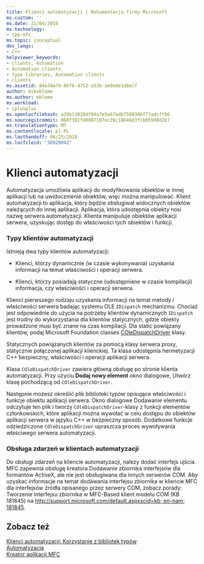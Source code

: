```yaml
---
title: Klienci automatyzacji | Dokumentacja firmy Microsoft
ms.custom: ''
ms.date: 11/04/2016
ms.technology:
- cpp-mfc
ms.topic: conceptual
dev_langs:
- C++
helpviewer_keywords:
- clients, Automation
- Automation clients
- type libraries, Automation clients
- clients
ms.assetid: 84e34a79-06f6-4752-a33b-ae0ede1d8ecf
author: mikeblome
ms.author: mblome
ms.workload:
- cplusplus
ms.openlocfilehash: a29b11028df84a7e5e67adb7588386f77adcff06
ms.sourcegitcommit: 060f381fe0807107ec26c18b46d3fcb859d8d2e7
ms.translationtype: MT
ms.contentlocale: pl-PL
ms.lasthandoff: 06/25/2018
ms.locfileid: "36929042"
---
```

# <a name="automation-clients"></a>Klienci automatyzacji
Automatyzacja umożliwia aplikacji do modyfikowania obiektów w innej aplikacji lub na uwidocznienie obiektów, więc można manipulować. Klient automatyzacji to aplikacja, który będzie obsługiwał widocznych obiektów należących do innej aplikacji. Aplikacja, która udostępnia obiekty nosi nazwę serwera automatyzacji. Klienta manipuluje obiektów aplikacji serwera, uzyskując dostęp do właściwości tych obiektów i funkcji.  
  
### <a name="types-of-automation-clients"></a>Typy klientów automatyzacji  
 Istnieją dwa typy klientów automatyzacji:  
  
-   Klienci, którzy dynamicznie (w czasie wykonywania) uzyskania informacji na temat właściwości i operacji serwera.  
  
-   Klienci, którzy posiadają statyczne (udostępniane w czasie kompilacji) informacja, czy właściwości i operacji serwera.  
  
 Klienci pierwszego rodzaju uzyskania informacji na temat metody i właściwości serwera badając systemu OLE `IDispatch` mechanizmu. Chociaż jest odpowiednie do użycia na potrzeby klientów dynamicznych `IDispatch` jest trudny do wykorzystania dla klientów statycznych, gdzie obiekty prowadzone musi być znane na czas kompilacji. Dla static powiązany klientów, podaj Microsoft Foundation classes [COleDispatchDriver](../mfc/reference/coledispatchdriver-class.md) klasy.  
  
 Statycznych powiązanych klientów za pomocą klasy serwera proxy, statycznie połączonej aplikacji klienckiej. Ta klasa udostępnia hermetyzacji C++ bezpieczny, właściwości i operacji aplikacji serwera.  
  
 Klasa `COleDispatchDriver` zawiera główną obsługę po stronie klienta automatyzacji. Przy użyciu **Dodaj nowy element** okno dialogowe, Utwórz klasę pochodzącą od `COleDispatchDriver`.  
  
 Następnie możesz określić plik biblioteki typów opisujące właściwości i funkcje obiektu aplikacji serwera. Okno dialogowe Dodawanie elementu odczytuje ten plik i tworzy `COleDispatchDriver`-klasy z funkcji elementów członkowskich, które aplikacji można wywołać w celu dostępu do obiektów aplikacji serwera w języku C++ w bezpieczny sposób. Dodatkowe funkcje odziedziczone `COleDispatchDriver` upraszcza proces wywoływania właściwego serwera automatyzacji.  
  
### <a name="handling-events-in-automation-clients"></a>Obsługa zdarzeń w klientach automatyzacji  
 Do obsługi zdarzeń na kliencie automatyzacji, należy dodać interfejs ujścia. MFC zapewnia obsługę kreatora Dodawanie zbiornika interfejsów dla formantów ActiveX, ale nie jest obsługiwana dla innych serwerów COM. Aby uzyskać informacje na temat dodawania interfejsu zbiornika w kliencie MFC dla interfejsów źródła opisanego przez serwery COM, zobacz porady: Tworzenie interfejsu zbiornika w MFC-Based klient modelu COM (KB 181845) na [ http://support.microsoft.com/default.aspxscid=kb; en-nam; 181845](http://support.microsoft.com/default.aspxscid=kb;en-us;181845).  
  
## <a name="see-also"></a>Zobacz też  
 [Klienci automatyzacji: Korzystanie z bibliotek typów](../mfc/automation-clients-using-type-libraries.md)   
 [Automatyzacja](../mfc/automation.md)   
 [Kreator aplikacji MFC](../mfc/reference/mfc-application-wizard.md)

